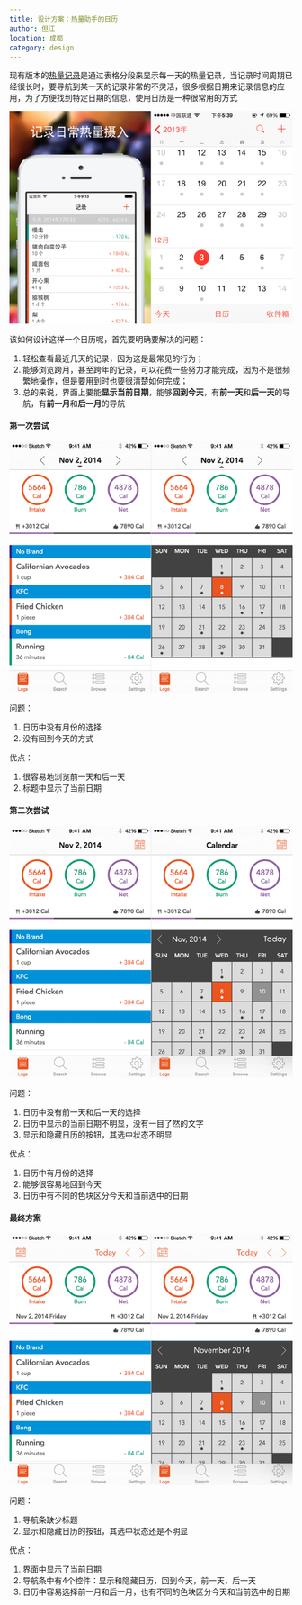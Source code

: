```yaml
---
title: 设计方案：热量助手的日历 
author: 但江
location: 成都 
category: design
---
```


现有版本的[热量记录][calorie]是通过表格分段来显示每一天的热量记录，当记录时间周期已经很长时，要导航到某一天的记录非常的不灵活，很多根据日期来记录信息的应用，为了方便找到特定日期的信息，使用日历是一种很常用的方式

![Calorie No Calnedar](/images/calorie-no-calendar.png)

该如何设计这样一个日历呢，首先要明确要解决的问题：

1. 轻松查看最近几天的记录，因为这是最常见的行为；
2. 能够浏览跨月，甚至跨年的记录，可以花费一些努力才能完成，因为不是很频繁地操作，但是要用到时也要很清楚如何完成；
3. 总的来说，界面上要能**显示当前日期**，能够**回到今天**，有**前一天**和**后一天**的导航，有**前一月**和**后一月**的导航

#### 第一次尝试

![Calorie Calendar Beta1](/images/calorie-calendar-beta1.png)

问题：

1. 日历中没有月份的选择
2. 没有回到今天的方式

优点：

1. 很容易地浏览前一天和后一天
2. 标题中显示了当前日期

#### 第二次尝试

![Calorie Calendar Beta2](/images/calorie-calendar-beta2.png)

问题：

1. 日历中没有前一天和后一天的选择
2. 日历中显示的当前日期不明显，没有一目了然的文字
3. 显示和隐藏日历的按钮，其选中状态不明显

优点：

1. 日历中有月份的选择
2. 能够很容易地回到今天
3. 日历中有不同的色块区分今天和当前选中的日期

#### 最终方案

![Calorie Calendar Final](/images/calorie-calendar-final.png)

问题：

1. 导航条缺少标题
2. 显示和隐藏日历的按钮，其选中状态还是不明显

优点：

1. 界面中显示了当前日期
2. 导航条中有4个控件：显示和隐藏日历，回到今天，前一天，后一天
3. 日历中容易选择前一月和后一月，也有不同的色块区分今天和当前选中的日期

[calorie]: http://danthought.com/calorie
